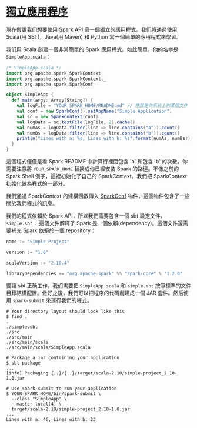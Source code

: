# [獨立應用程序](https://spark.apache.org/docs/latest/quick-start.html#self-contained-applications)

現在假設我们想要使用 Spark API 寫一個獨立的應用程式。我们將通過使用 Scala(用 SBT)，Java(用 Maven) 和 Python 寫一個簡單的應用程式來學習。

我们用 Scala 創建一個非常簡單的 Spark 應用程式。如此簡單，他的名字是 `SimpleApp.scala`：

```scala
/* SimpleApp.scala */
import org.apache.spark.SparkContext
import org.apache.spark.SparkContext._
import org.apache.spark.SparkConf

object SimpleApp {
  def main(args: Array[String]) {
    val logFile = "YOUR_SPARK_HOME/README.md" // 應該是你系統上的某個文件
    val conf = new SparkConf().setAppName("Simple Application")
    val sc = new SparkContext(conf)
    val logData = sc.textFile(logFile, 2).cache()
    val numAs = logData.filter(line => line.contains("a")).count()
    val numBs = logData.filter(line => line.contains("b")).count()
    println("Lines with a: %s, Lines with b: %s".format(numAs, numBs))
  }
}
```

這個程式僅僅是看 Spark README 中計算行裡面包含 'a' 和包含 'b' 的次數。你需要注意將 `YOUR_SPARK_HOME` 替換成你已經安裝 Spark 的路徑。不像之前的 Spark Shell 例子，這裡初始化了自己的 SparkContext，我們把 SparkContext 初始化做為程式的一部分。

我們通過 SparkContext 的建構函數傳入 [SparkConf](https://spark.apache.org/docs/latest/api/scala/index.html#org.apache.spark.SparkConf) 物件，這個物件包含了一些關於我們程式的訊息。

我們的程式依賴於 Spark API，所以我們需要包含一個 sbt 設定文件，`simple.sbt` ．這個文件解釋了 Spark 是一個依賴(dependency)。這個文件還需要補充 Spark 依賴於一個 repository：

```scala
name := "Simple Project"

version := "1.0"

scalaVersion := "2.10.4"

libraryDependencies += "org.apache.spark" %% "spark-core" % "1.2.0"
```

要讓 sbt 正确工作，我们需要把 `SimpleApp.scala` 和 `simple.sbt` 按照標準的文件目錄結構配置。做好之後，我們可以把程序的代碼創建成一個 JAR 套件。然后使用 `spark-submit` 來運行我們的程式。

```
# Your directory layout should look like this
$ find .
.
./simple.sbt
./src
./src/main
./src/main/scala
./src/main/scala/SimpleApp.scala

# Package a jar containing your application
$ sbt package
...
[info] Packaging {..}/{..}/target/scala-2.10/simple-project_2.10-1.0.jar

# Use spark-submit to run your application
$ YOUR_SPARK_HOME/bin/spark-submit \
  --class "SimpleApp" \
  --master local[4] \
  target/scala-2.10/simple-project_2.10-1.0.jar
...
Lines with a: 46, Lines with b: 23
```